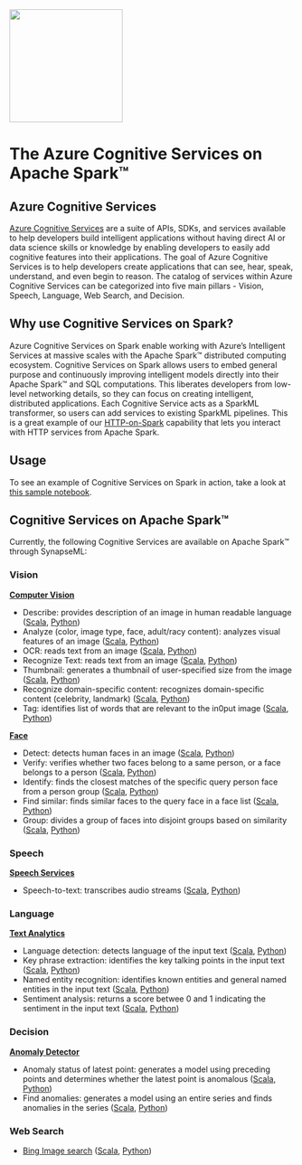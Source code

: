 <img width="200"  src="https://mmlspark.blob.core.windows.net/graphics/Readme/cog_services_on_spark_2.svg">

# The Azure Cognitive Services on Apache Spark™

## Azure Cognitive Services
[Azure Cognitive Services](https://azure.microsoft.com/en-us/services/cognitive-services/) are a suite of APIs, SDKs, and services available to help developers build intelligent applications without having direct AI or data science skills or knowledge by enabling developers to easily add cognitive features into their applications. The goal of Azure Cognitive Services is to help developers create applications that can see, hear, speak, understand, and even begin to reason. The catalog of services within Azure Cognitive Services can be categorized into five main pillars - Vision, Speech, Language, Web Search, and Decision.

## Why use Cognitive Services on Spark?
Azure Cognitive Services on Spark enable working with Azure’s Intelligent Services at massive scales with the Apache Spark™ distributed computing ecosystem. Cognitive Services on Spark allows users to embed general purpose and continuously improving intelligent models directly into their Apache Spark™ and SQL computations. This liberates developers from low-level networking details, so they can focus on creating intelligent, distributed applications. Each Cognitive Service acts as a SparkML transformer, so users can add services to existing SparkML pipelines. This is a great example of our [HTTP-on-Spark](http.md) capability that lets you interact with HTTP services from Apache Spark.

## Usage
To see an example of Cognitive Services on Spark in action, take a look at [this sample notebook](../notebooks/CognitiveServices%20-%20Celebrity%20Quote%20Analysis.ipynb).

## Cognitive Services on Apache Spark™
Currently, the following Cognitive Services are available on Apache Spark™ through SynapseML:
### Vision
[**Computer Vision**](https://azure.microsoft.com/en-us/services/cognitive-services/computer-vision/)
- Describe: provides description of an image in human readable language ([Scala](https://mmlspark.blob.core.windows.net/docs/1.0.0-rc4/scala/com/microsoft/ml/spark/cognitive/DescribeImage.html), [Python](https://mmlspark.blob.core.windows.net/docs/1.0.0-rc4/pyspark/synapse.ml.cognitive.html#module-synapse.ml.cognitive.DescribeImage))
- Analyze (color, image type, face, adult/racy content): analyzes visual features of an image ([Scala](https://mmlspark.blob.core.windows.net/docs/1.0.0-rc4/scala/com/microsoft/ml/spark/cognitive/AnalyzeImage.html), [Python](https://mmlspark.blob.core.windows.net/docs/1.0.0-rc4/pyspark/synapse.ml.cognitive.html#module-synapse.ml.cognitive.AnalyzeImage))
- OCR: reads text from an image ([Scala](https://mmlspark.blob.core.windows.net/docs/1.0.0-rc4/scala/com/microsoft/ml/spark/cognitive/OCR.html), [Python](https://mmlspark.blob.core.windows.net/docs/1.0.0-rc4/pyspark/synapse.ml.cognitive.html#module-synapse.ml.cognitive.OCR))
- Recognize Text: reads text from an image ([Scala](https://mmlspark.blob.core.windows.net/docs/1.0.0-rc4/scala/com/microsoft/ml/spark/cognitive/RecognizeText.html), [Python](https://mmlspark.blob.core.windows.net/docs/1.0.0-rc4/pyspark/synapse.ml.cognitive.html#module-synapse.ml.cognitive.RecognizeText))
- Thumbnail: generates a thumbnail of user-specified size from the image ([Scala](https://mmlspark.blob.core.windows.net/docs/1.0.0-rc4/scala/com/microsoft/ml/spark/cognitive/GenerateThumbnails.html), [Python](https://mmlspark.blob.core.windows.net/docs/1.0.0-rc4/pyspark/synapse.ml.cognitive.html#module-synapse.ml.cognitive.GenerateThumbnails))
- Recognize domain-specific content: recognizes domain-specific content (celebrity, landmark) ([Scala](https://mmlspark.blob.core.windows.net/docs/1.0.0-rc4/scala/com/microsoft/ml/spark/cognitive/RecognizeDomainSpecificContent.html), [Python](https://mmlspark.blob.core.windows.net/docs/1.0.0-rc4/pyspark/synapse.ml.cognitive.html#module-synapse.ml.cognitive.RecognizeDomainSpecificContent))
- Tag: identifies list of words that are relevant to the in0put image ([Scala](https://mmlspark.blob.core.windows.net/docs/1.0.0-rc4/scala/com/microsoft/ml/spark/cognitive/TagImage.html), [Python](https://mmlspark.blob.core.windows.net/docs/1.0.0-rc4/pyspark/synapse.ml.cognitive.html#module-synapse.ml.cognitive.TagImage))

[**Face**](https://azure.microsoft.com/en-us/services/cognitive-services/face/)
- Detect: detects human faces in an image ([Scala](https://mmlspark.blob.core.windows.net/docs/1.0.0-rc4/scala/com/microsoft/ml/spark/cognitive/DetectFace.html), [Python](https://mmlspark.blob.core.windows.net/docs/1.0.0-rc4/pyspark/synapse.ml.cognitive.html#module-synapse.ml.cognitive.DetectFace))
- Verify: verifies whether two faces belong to a same person, or a face belongs to a person ([Scala](https://mmlspark.blob.core.windows.net/docs/1.0.0-rc4/scala/com/microsoft/ml/spark/cognitive/VerifyFaces.html), [Python](https://mmlspark.blob.core.windows.net/docs/1.0.0-rc4/pyspark/synapse.ml.cognitive.html#module-synapse.ml.cognitive.VerifyFaces))
- Identify: finds the closest matches of the specific query person face from a person group ([Scala](https://mmlspark.blob.core.windows.net/docs/1.0.0-rc4/scala/com/microsoft/ml/spark/cognitive/IdentifyFaces.html), [Python](https://mmlspark.blob.core.windows.net/docs/1.0.0-rc4/pyspark/synapse.ml.cognitive.html#module-synapse.ml.cognitive.IdentifyFaces))
- Find similar: finds similar faces to the query face in a face list ([Scala](https://mmlspark.blob.core.windows.net/docs/1.0.0-rc4/scala/com/microsoft/ml/spark/cognitive/FindSimilarFace.html), [Python](https://mmlspark.blob.core.windows.net/docs/1.0.0-rc4/pyspark/synapse.ml.cognitive.html#module-synapse.ml.cognitive.FindSimilarFace))
- Group: divides a group of faces into disjoint groups based on similarity ([Scala](https://mmlspark.blob.core.windows.net/docs/1.0.0-rc4/scala/com/microsoft/ml/spark/cognitive/GroupFaces.html), [Python](https://mmlspark.blob.core.windows.net/docs/1.0.0-rc4/pyspark/synapse.ml.cognitive.html#module-synapse.ml.cognitive.GroupFaces))

### Speech
[**Speech Services**](https://azure.microsoft.com/en-us/services/cognitive-services/speech-services/)
- Speech-to-text: transcribes audio streams ([Scala](https://mmlspark.blob.core.windows.net/docs/1.0.0-rc4/scala/com/microsoft/ml/spark/cognitive/SpeechToText.html), [Python](https://mmlspark.blob.core.windows.net/docs/1.0.0-rc4/pyspark/synapse.ml.cognitive.html#module-synapse.ml.cognitive.SpeechToText))

### Language
[**Text Analytics**](https://azure.microsoft.com/en-us/services/cognitive-services/text-analytics/)
- Language detection: detects language of the input text ([Scala](https://mmlspark.blob.core.windows.net/docs/1.0.0-rc4/scala/com/microsoft/ml/spark/cognitive/LanguageDetector.html), [Python](https://mmlspark.blob.core.windows.net/docs/1.0.0-rc4/pyspark/synapse.ml.cognitive.html#module-synapse.ml.cognitive.LanguageDetector))
- Key phrase extraction: identifies the key talking points in the input text ([Scala](https://mmlspark.blob.core.windows.net/docs/1.0.0-rc4/scala/com/microsoft/ml/spark/cognitive/KeyPhraseExtractor.html), [Python](https://mmlspark.blob.core.windows.net/docs/1.0.0-rc4/pyspark/synapse.ml.cognitive.html#module-synapse.ml.cognitive.KeyPhraseExtractor))
- Named entity recognition: identifies known entities and general named entities in the input text ([Scala](https://mmlspark.blob.core.windows.net/docs/1.0.0-rc4/scala/com/microsoft/ml/spark/cognitive/NER.html), [Python](https://mmlspark.blob.core.windows.net/docs/1.0.0-rc4/pyspark/synapse.ml.cognitive.html#module-synapse.ml.cognitive.NER))
- Sentiment analysis: returns a score betwee 0 and 1 indicating the sentiment in the input text ([Scala](https://mmlspark.blob.core.windows.net/docs/1.0.0-rc4/scala/com/microsoft/ml/spark/cognitive/TextSentiment.html), [Python](https://mmlspark.blob.core.windows.net/docs/1.0.0-rc4/pyspark/synapse.ml.cognitive.html#module-synapse.ml.cognitive.TextSentiment))

### Decision
[**Anomaly Detector**](https://azure.microsoft.com/en-us/services/cognitive-services/anomaly-detector/)
- Anomaly status of latest point: generates a model using preceding points and determines whether the latest point is anomalous ([Scala](https://mmlspark.blob.core.windows.net/docs/1.0.0-rc4/scala/com/microsoft/ml/spark/cognitive/DetectLastAnomaly.html), [Python](https://mmlspark.blob.core.windows.net/docs/1.0.0-rc4/pyspark/synapse.ml.cognitive.html#module-synapse.ml.cognitive.DetectLastAnomaly))
- Find anomalies: generates a model using an entire series and finds anomalies in the series ([Scala](https://mmlspark.blob.core.windows.net/docs/1.0.0-rc4/scala/com/microsoft/ml/spark/cognitive/DetectAnomalies.html), [Python](https://mmlspark.blob.core.windows.net/docs/1.0.0-rc4/pyspark/synapse.ml.cognitive.html#module-synapse.ml.cognitive.DetectAnomalies))

### Web Search
- [Bing Image search](https://azure.microsoft.com/en-us/services/cognitive-services/bing-image-search-api/) ([Scala](https://mmlspark.blob.core.windows.net/docs/1.0.0-rc4/scala/com/microsoft/ml/spark/cognitive/BingImageSearch.html), [Python](https://mmlspark.blob.core.windows.net/docs/1.0.0-rc4/pyspark/synapse.ml.cognitive.html#module-synapse.ml.cognitive.BingImageSearch))

